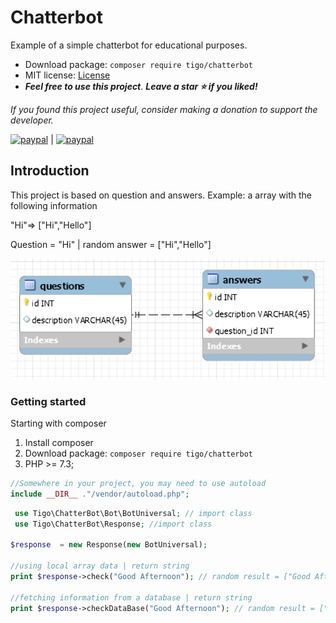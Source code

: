 # Chatterbot

Example of a simple chatterbot for educational purposes.

- Download package: ```composer require tigo/chatterbot```
- MIT license: [License](https://github.com/tigoCaval/chatterbot/blob/main/LICENSE)
- ***Feel free to use this project***. ***Leave a star :star: if you liked!***

*If you found this project useful, consider making a donation to support the developer.* 

[![paypal](https://www.paypalobjects.com/pt_BR/i/btn/btn_donate_SM.gif)](https://www.paypal.com/donate?hosted_button_id=ZQRM3T5WG7JL4) 
|
[![paypal](https://www.paypalobjects.com/en_US/i/btn/btn_donate_SM.gif)](https://www.paypal.com/donate?hosted_button_id=9BQYV7FVREN92)

## Introduction
This project is based on question and answers.
Example: a array with the following information 

"Hi"=> ["Hi","Hello"]

Question = "Hi" | random answer = ["Hi","Hello"]

[![](https://github.com/tigoCaval/images/blob/main/web/table_chatterbot.png)](https://github.com/tigoCaval/chatterbot)

 ### Getting started
 Starting with composer
 1. Install composer
 2. Download package: ```composer require tigo/chatterbot```
 3. PHP >= 7.3;  
 
 ```php
 //Somewhere in your project, you may need to use autoload
 include __DIR__ ."/vendor/autoload.php";
 ```
  ```php
   use Tigo\ChatterBot\Bot\BotUniversal; // import class
   use Tigo\ChatterBot\Response; //import class

  $response  = new Response(new BotUniversal);
  
  //using local array data | return string
  print $response->check("Good Afternoon"); // random result = ["Good Afternoon","Hi","Hello"]
  
  //fetching information from a database | return string
  print $response->checkDataBase("Good Afternoon"); // random result = ["Good Afternoon","Hi","Hello"]   
  
 ```
